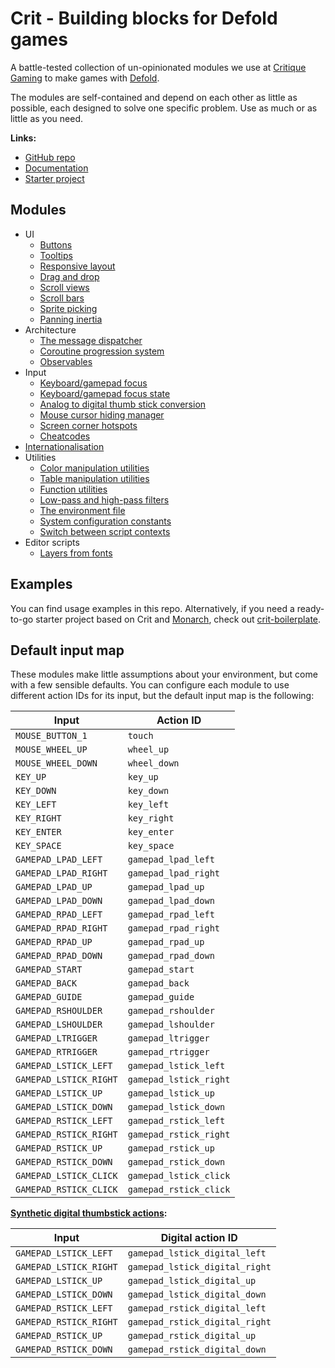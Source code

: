 # Crit - Building blocks for Defold games

A battle-tested collection of un-opinionated modules we use at 
[Critique Gaming](https://critique-gaming.com)
to make games with [Defold](https://defold.com).

The modules are self-contained and depend on each other as little as possible,
each designed to solve one specific problem. Use as much or as little as you need.

**Links:**

* [GitHub repo](https://github.com/critique-gaming/crit)
* [Documentation](https://critique-gaming.github.io/crit)
* [Starter project](https://github.com/critique-gaming/crit-boilerplate)

## Modules

* UI
  * [Buttons](https://critique-gaming.github.io/crit/modules/crit.button.html)
  * [Tooltips](https://critique-gaming.github.io/crit/modules/crit.tooltip.html)
  * [Responsive layout](https://critique-gaming.github.io/crit/modules/crit.layout.html)
  * [Drag and drop](https://critique-gaming.github.io/crit/modules/crit.drag_and_drop.html)
  * [Scroll views](https://critique-gaming.github.io/crit/modules/crit.scroll.html)
  * [Scroll bars](https://critique-gaming.github.io/crit/modules/crit.scrollbar.html)
  * [Sprite picking](https://critique-gaming.github.io/crit/modules/crit.pick.html)
  * [Panning inertia](https://critique-gaming.github.io/crit/modules/crit.inertia.html)
* Architecture
  * [The message dispatcher](./docs/dispatcher.md)
  * [Coroutine progression system](./docs/progression.md)
  * [Observables](https://critique-gaming.github.io/crit/modules/crit.observable.html)
* Input
  * [Keyboard/gamepad focus](https://critique-gaming.github.io/crit/modules/crit.focus_giver.html)
  * [Keyboard/gamepad focus state](https://critique-gaming.github.io/crit/modules/crit.input_state.html)
  * [Analog to digital thumb stick conversion](./docs/analog_to_digital.md)
  * [Mouse cursor hiding manager](./docs/cursor.md)
  * [Screen corner hotspots](https://critique-gaming.github.io/crit/modules/crit.hotspots.html)
  * [Cheatcodes](https://critique-gaming.github.io/crit/modules/crit.cheatcodes.html)
* [Internationalisation](./docs/intl.md)
* Utilities
  * [Color manipulation utilities](https://critique-gaming.github.io/crit/modules/crit.colors.html)
  * [Table manipulation utilities](./docs/table_util.md)
  * [Function utilities](https://critique-gaming.github.io/crit/modules/crit.func_util.html)
  * [Low-pass and high-pass filters](https://critique-gaming.github.io/crit/modules/crit.filters.html)
  * [The environment file](./docs/env.md)
  * [System configuration constants](https://critique-gaming.github.io/crit/modules/crit.sys_config.html)
  * [Switch between script contexts](https://critique-gaming.github.io/crit/modules/crit.context.html)
* Editor scripts
  * [Layers from fonts](https://critique-gaming.github.io/crit/scripts/layers_from_fonts.editor_script.html)

## Examples

You can find usage examples in this repo. Alternatively, if you need a
ready-to-go starter project based on Crit and [Monarch](https://github.com/britzl/monarch),
check out [crit-boilerplate](https://github.com/critique-gaming/crit-boilerplate).

## Default input map

These modules make little assumptions about your environment, but come with a
few sensible defaults. You can configure each module to use different
action IDs for its input, but the default input map is the following:

|Input|Action ID|
|-|-|
|`MOUSE_BUTTON_1`|`touch`|
|`MOUSE_WHEEL_UP`|`wheel_up`|
|`MOUSE_WHEEL_DOWN`|`wheel_down`|
|`KEY_UP`|`key_up`|
|`KEY_DOWN`|`key_down`|
|`KEY_LEFT`|`key_left`|
|`KEY_RIGHT`|`key_right`|
|`KEY_ENTER`|`key_enter`|
|`KEY_SPACE`|`key_space`|
|`GAMEPAD_LPAD_LEFT`|`gamepad_lpad_left`|
|`GAMEPAD_LPAD_RIGHT`|`gamepad_lpad_right`|
|`GAMEPAD_LPAD_UP`|`gamepad_lpad_up`|
|`GAMEPAD_LPAD_DOWN`|`gamepad_lpad_down`|
|`GAMEPAD_RPAD_LEFT`|`gamepad_rpad_left`|
|`GAMEPAD_RPAD_RIGHT`|`gamepad_rpad_right`|
|`GAMEPAD_RPAD_UP`|`gamepad_rpad_up`|
|`GAMEPAD_RPAD_DOWN`|`gamepad_rpad_down`|
|`GAMEPAD_START`|`gamepad_start`|
|`GAMEPAD_BACK`|`gamepad_back`|
|`GAMEPAD_GUIDE`|`gamepad_guide`|
|`GAMEPAD_RSHOULDER`|`gamepad_rshoulder`|
|`GAMEPAD_LSHOULDER`|`gamepad_lshoulder`|
|`GAMEPAD_LTRIGGER`|`gamepad_ltrigger`|
|`GAMEPAD_RTRIGGER`|`gamepad_rtrigger`|
|`GAMEPAD_LSTICK_LEFT`|`gamepad_lstick_left`|
|`GAMEPAD_LSTICK_RIGHT`|`gamepad_lstick_right`|
|`GAMEPAD_LSTICK_UP`|`gamepad_lstick_up`|
|`GAMEPAD_LSTICK_DOWN`|`gamepad_lstick_down`|
|`GAMEPAD_RSTICK_LEFT`|`gamepad_rstick_left`|
|`GAMEPAD_RSTICK_RIGHT`|`gamepad_rstick_right`|
|`GAMEPAD_RSTICK_UP`|`gamepad_rstick_up`|
|`GAMEPAD_RSTICK_DOWN`|`gamepad_rstick_down`|
|`GAMEPAD_LSTICK_CLICK`|`gamepad_lstick_click`|
|`GAMEPAD_RSTICK_CLICK`|`gamepad_rstick_click`|

**[Synthetic digital thumbstick actions](./docs/analog_to_digital.md):**

|Input|Digital action ID|
|-|-|
|`GAMEPAD_LSTICK_LEFT`|`gamepad_lstick_digital_left`|
|`GAMEPAD_LSTICK_RIGHT`|`gamepad_lstick_digital_right`|
|`GAMEPAD_LSTICK_UP`|`gamepad_lstick_digital_up`|
|`GAMEPAD_LSTICK_DOWN`|`gamepad_lstick_digital_down`|
|`GAMEPAD_RSTICK_LEFT`|`gamepad_rstick_digital_left`|
|`GAMEPAD_RSTICK_RIGHT`|`gamepad_rstick_digital_right`|
|`GAMEPAD_RSTICK_UP`|`gamepad_rstick_digital_up`|
|`GAMEPAD_RSTICK_DOWN`|`gamepad_rstick_digital_down`|

